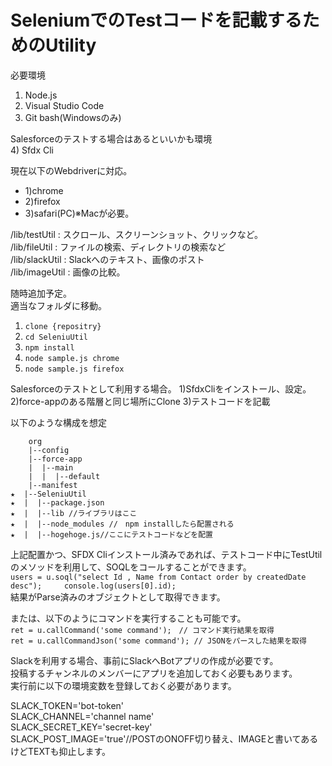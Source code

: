 # SeleniumでのTestコードを記載するためのUtility

必要環境
1) Node.js
2) Visual Studio Code
3) Git bash(Windowsのみ)

Salesforceのテストする場合はあるといいかも環境  
4) Sfdx Cli

現在以下のWebdriverに対応。  
-  1)chrome  
-  2)firefox  
-  3)safari(PC)※Macが必要。

/lib/testUtil  : スクロール、スクリーンショット、クリックなど。  
/lib/fileUtil  : ファイルの検索、ディレクトリの検索など  
/lib/slackUtil : Slackへのテキスト、画像のポスト  
/lib/imageUtil : 画像の比較。  

随時追加予定。  
適当なフォルダに移動。
1) `clone {repositry}`  
2) `cd SeleniuUtil`
3) `npm install`  
4) `node sample.js chrome`  
5) `node sample.js firefox`  

Salesforceのテストとして利用する場合。
1)SfdxCliをインストール、設定。
2)force-appのある階層と同じ場所にClone
3)テストコードを記載

以下のような構成を想定
    
        org  
        |--config  
        |--force-app  
        |  |--main  
        |  |  |--default  
        |--manifest  
    ★  |--SeleniuUtil  
    ★  |  |--package.json  
    ★  |  |--lib //ライブラリはここ  
    ★  |  |--node_modules //　npm installしたら配置される  
    ★  |  |--hogehoge.js//ここにテストコードなどを配置  
    

上記配置かつ、SFDX Cliインストール済みであれば、テストコード中にTestUtilのメソッドを利用して、SOQLをコールすることができます。    
`users = u.soql("select Id , Name from Contact order by createdDate desc");    
console.log(users[0].id);`    
結果がParse済みのオブジェクトとして取得できます。  


または、以下のようにコマンドを実行することも可能です。    
`ret = u.callCommand('some command');　// コマンド実行結果を取得`    
`ret = u.callCommandJson('some command'); // JSONをパースした結果を取得`  

Slackを利用する場合、事前にSlackへBotアプリの作成が必要です。  
投稿するチャンネルのメンバーにアプリを追加しておく必要もあります。  
実行前に以下の環境変数を登録しておく必要があります。  

SLACK_TOKEN='bot-token'  
SLACK_CHANNEL='channel name'  
SLACK_SECRET_KEY='secret-key'  
SLACK_POST_IMAGE='true'//POSTのONOFF切り替え、IMAGEと書いてあるけどTEXTも抑止します。  

      
